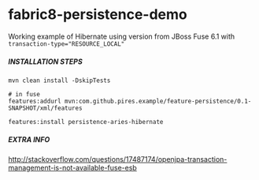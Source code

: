fabric8-persistence-demo
======================

Working example of Hibernate using version from JBoss Fuse 6.1 with `transaction-type="RESOURCE_LOCAL"`


##### INSTALLATION STEPS
```
mvn clean install -DskipTests

# in fuse
features:addurl mvn:com.github.pires.example/feature-persistence/0.1-SNAPSHOT/xml/features

features:install persistence-aries-hibernate
```


##### EXTRA INFO

http://stackoverflow.com/questions/17487174/openjpa-transaction-management-is-not-available-fuse-esb